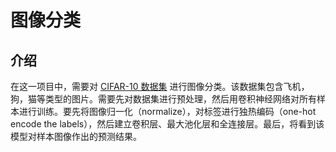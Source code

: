 # 图像分类
## 介绍
在这一项目中，需要对 [CIFAR-10 数据集](https://www.cs.toronto.edu/~kriz/cifar.html) 进行图像分类。该数据集包含飞机，狗，猫等类型的图片。需要先对数据集进行预处理，然后用卷积神经网络对所有样本进行训练。要先将图像归一化（normalize），对标签进行独热编码（one-hot encode the labels），然后建立卷积层、最大池化层和全连接层。最后，将看到该模型对样本图像作出的预测结果。
